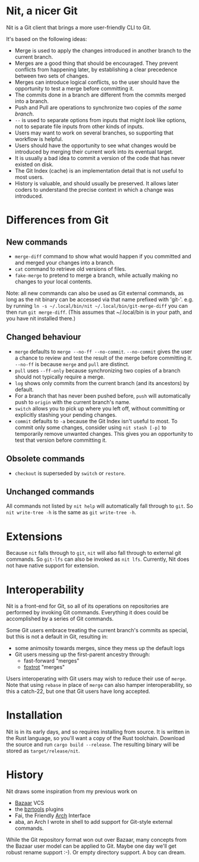 # Nit, a nicer Git

Nit is a Git client that brings a more user-friendly CLI to Git.

It's based on the following ideas:

* Merge is used to apply the changes introduced in another branch to the
  current branch.
* Merges are a good thing that should be encouraged.  They prevent conflicts
  from happening later, by establishing a clear precedence between two sets of
  changes.
* Merges can introduce logical conflicts, so the user should have the
  opportunity to test a merge before committing it.
* The commits done in a branch are different from the commits merged into a
  branch.
* Push and Pull are operations to synchronize two copies of *the same branch*.
* `--` is used to separate options from inputs that might *look* like options,
   not to separate file inputs from other kinds of inputs.
* Users may want to work on several branches, so supporting that workflow is
  helpful.
* Users should have the opportunity to see what changes would be introduced by
  merging their current work into its eventual target.
* It is usually a bad idea to commit a version of the code that has never
  existed on disk.
* The Git Index (cache) is an implementation detail that is not useful to most
  users.
* History is valuable, and should usually be preserved.  It allows
  later coders to understand the precise context in which a change was
  introduced.

# Differences from Git
## New commands
* `merge-diff` command to show what would happen if you committed and and
  merged your changes into a branch.
* `cat` command to retrieve old versions of files.
* `fake-merge` to pretend to merge a branch, while actually making no changes
  to your local contents.

Note: all new commands can also be used as Git external commands, as long as
the nit binary can be accessed via that name prefixed with 'git-'.  e.g. by
running `ln -s ~/.local/bin/nit ~/.local/bin/git-merge-diff` you can then run
`git merge-diff`.  (This assumes that ~/.local/bin is in your path, and you have nit installed there.)

## Changed behaviour
* `merge` defaults to `merge --no-ff --no-commit`.  `--no-commit` gives the user
  a chance to review and test the result of the merge before committing it.
  `--no-ff` is because `merge` and `pull` are distinct.
* `pull` uses `--ff-only` because synchronizing two copies of a branch should
  not typically require a merge.
* `log` shows only commits from the current branch (and its ancestors) by
  default.
* For a branch that has never been pushed before, `push` will automatically
  push to `origin` with the current branch's name.
* `switch` allows you to pick up where you left off, without committing or
  explicitly stashing your pending changes.
* `commit` defaults to `-a` because the Git Index isn't useful to most.  To
  commit only some changes, consider using `nit stash [-p]` to temporarily
  remove unwanted changes.  This gives you an opportunity to test that version
  before committing it.

## Obsolete commands
* `checkout` is superseded by `switch` or `restore`.

## Unchanged commands
All commands not listed by `nit help` will automatically fall through to `git`.
So `nit write-tree -h` is the same as `git write-tree -h`.

# Extensions
Because `nit` falls through to `git`, `nit` will also fall through to external
git commands.  So `git-lfs` can also be invoked as `nit lfs`.  Currently, Nit
does not have native support for extension.

# Interoperability
Nit is a front-end for Git, so all of its operations on repositories are
performed by invoking Git commands.  Everything it does could be accomplished
by a series of Git commands.

Some Git users embrace treating the current branch's commits as special, but
this is not a default in Git, resulting in:

* some animosity towards merges, since they mess up the default logs
* Git users messing up the first-parent ancestry through:
  * fast-forward "merges"
  * [foxtrot](https://blog.developer.atlassian.com/stop-foxtrots-now/) "merges"

Users interoperating with Git users may wish to reduce their use of `merge`.
Note that using `rebase` in place of `merge` can also hamper interoperability,
so this a catch-22, but one that Git users have long accepted.

# Installation
Nit is in its early days, and so requires installing from source.  It is
written in the Rust language, so you'll want a copy of the Rust toolchain.
Download the source and run `cargo build --release`.  The resulting binary will
be stored as `target/release/nit`.

# History
Nit draws some inspiration from my previous work on

* [Bazaar](https://bazaar.canonical.com/en/) VCS
* the [bzrtools](http://wiki.bazaar.canonical.com/BzrTools) plugins
* Fai, the Friendly [Arch](https://www.gnu.org/software/gnu-arch/) Interface
* aba, an Arch I wrote in shell to add support for Git-style external
  commands.

While the Git repository format won out over Bazaar, many concepts from the
Bazaar user model can be applied to Git.  Maybe one day we'll get robust rename
support :-).  Or empty directory support.  A boy can dream.
